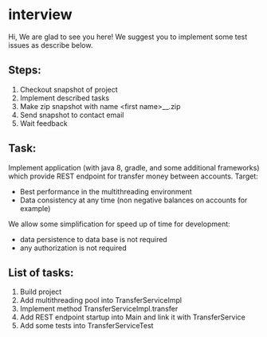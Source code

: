 # interview
Hi,
We are glad to see you here! 
We suggest you to implement some test issues as describe below.

Steps:
- 
1. Checkout snapshot of project
2. Implement described tasks
3. Make zip snapshot with name \<first name>\_<last name>_<YYYY-MM-DD>.zip
4. Send snapshot to contact email 
5. Wait feedback

Task:
-
Implement application (with java 8, gradle, and some additional frameworks) which provide REST endpoint for transfer money between accounts.
Target:
- Best performance in the multithreading environment
- Data consistency at any time (non negative balances on accounts for example)

We allow some simplification for speed up of time for development:
- data persistence to data base is not required 
- any authorization is not required
 

List of tasks:
-
1. Build project 
2. Add multithreading pool into TransferServiceImpl  
3. Implement method TransferServiceImpl.transfer
4. Add REST endpoint startup into Main and link it with TransferService
5. Add some tests into TransferServiceTest
